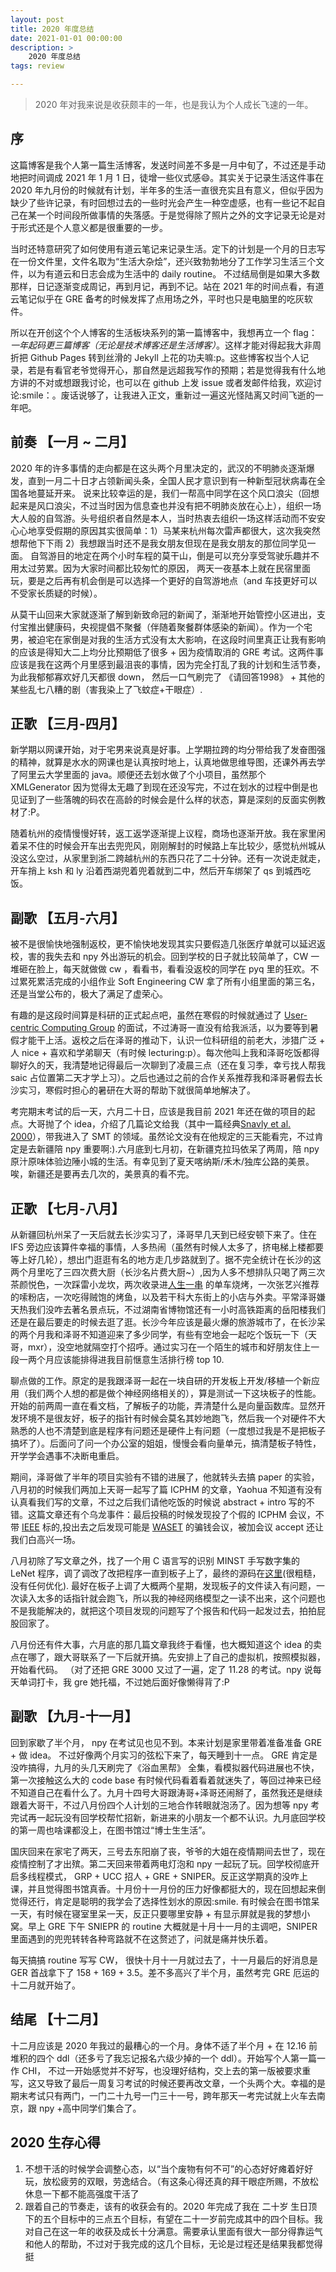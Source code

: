 ```yaml
---
layout: post
title: 2020 年度总结
date: 2021-01-01 00:00:00
description: >
    2020 年度总结
tags: review

---
```


> 2020 年对我来说是收获颇丰的一年，也是我认为个人成长飞速的一年。

<!--more-->

## 序
这篇博客是我个人第一篇生活博客，发送时间差不多是一月中旬了，不过还是手动地把时间调成 2021 年 1 月 1 日，徒增一些仪式感:smile:。其实关于记录生活这件事在2020 年九月份的时候就有计划，半年多的生活一直很充实且有意义，但似乎因为缺少了些许记录，有时回想过去的一些时光会产生一种空虚感，也有一些记不起自己在某一个时间段所做事情的失落感。于是觉得除了照片之外的文字记录无论是对于形式还是个人意义都是很重要的一步。

当时还特意研究了如何使用有道云笔记来记录生活。定下的计划是一个月的日志写在一份文件里，文件名取为“生活大杂烩”，还兴致勃勃地分了工作学习生活三个文件，以为有道云和日志会成为生活中的 daily routine。 不过结局倒是如果大多数那样，日记逐渐变成周记，再到月记，再到不记。站在 2021 年的时间点看，有道云笔记似乎在 GRE 备考的时候发挥了点用场之外，平时也只是电脑里的吃灰软件。

所以在开创这个个人博客的生活板块系列的第一篇博客中，我想再立一个 flag： *一年起码更三篇博客（无论是技术博客还是生活博客）*。这样才能对得起我大非周折把 Github Pages 转到丝滑的 Jekyll 上花的功夫嘛:p。这些博客权当个人记录，若是有看官老爷觉得开心，那自然是远超我写作的预期；若是觉得我有什么地方讲的不对或想跟我讨论，也可以在 github 上发 issue 或者发邮件给我，欢迎讨论:smile：。废话说够了，让我进入正文，重新过一遍这光怪陆离又时间飞逝的一年吧。

## 前奏 【一月 ~ 二月】
2020 年的许多事情的走向都是在这头两个月里决定的，武汉的不明肺炎逐渐爆发，直到一月二十日才占领新闻头条，全国人民才意识到有一种新型冠状病毒在全国各地蔓延开来。 说来比较幸运的是，我们一帮高中同学在这个风口浪尖（回想起来是风口浪尖，不过当时因为信息查也并没有把不明肺炎放在心上），组织一场大人般的自驾游。头号组织者自然是本人，当时热衷去组织一场这样活动而不安安心心地享受假期的原因其实很简单：1）马某来杭州每次雷声都很大，这次我突然想帮他下下雨 2）我想跟当时还不是我女朋友但现在是我女朋友的那位同学见一面。 自驾游目的地定在两个小时车程的莫干山，倒是可以充分享受驾驶乐趣并不用太过劳累。因为大家时间都比较匆忙的原因， 两天一夜基本上就在民宿里面玩，要是之后再有机会倒是可以选择一个更好的自驾游地点（and 车技更好可以不受家长质疑的时候）。

从莫干山回来大家就逐渐了解到新致命冠的新闻了，渐渐地开始管控小区进出，支付宝推出健康码，央视提倡不聚餐（伴随着聚餐群体感染的新闻）。作为一个宅男，被迫宅在家倒是对我的生活方式没有太大影响，在这段时间里真正让我有影响的应该是得知大二上均分比预期低了很多 + 因为疫情取消的 GRE 考试。这两件事应该是我在这两个月里感到最沮丧的事情，因为完全打乱了我的计划和生活节奏，为此我郁郁寡欢好几天都很 down， 然后一口气刷完了 《请回答1998》 + 其他的某些乱七八糟的剧（害我染上了飞蚊症+干眼症）.

## 正歌 【三月-四月】
新学期以网课开始，对于宅男来说真是好事。上学期拉跨的均分带给我了发奋图强的精神，就算是水水的网课也是认真按时地上，认真地做思维导图，还课外再去学了阿里云大学里面的 java。顺便还去划水做了个小项目，虽然那个 XMLGenerator 因为觉得太无趣了到现在还没写完，不过在划水的过程中倒是也见证到了一些落魄的码农在高龄的时候会是什么样的状态，算是深刻的反面实例教材了:P。

随着杭州的疫情慢慢好转，返工返学逐渐提上议程，商场也逐渐开放。我在家里闲着呆不住的时候会开车出去兜兜风，刚刚解封的时候路上车比较少，感觉杭州城从没这么空过，从家里到浙二跨越杭州的东西只花了二十分钟。还有一次说走就走，开车捎上 ksh 和 ly 沿着西湖兜着兜着就到二中，然后开车绑架了 qs 到城西吃饭。

## 副歌 【五月-六月】
被不是很愉快地强制返校，更不愉快地发现其实只要假造几张医疗单就可以延迟返校，害的我失去和 npy 外出游玩的机会。回到学校的日子就比较简单了，CW 一堆砸在脸上，每天就做做 cw ，看看书，看看没返校的同学在 pyq 里的狂欢。不过累死累活完成的小组作业 Soft Engineering CW 拿了所有小组里面的第三名，还是当堂公布的，极大了满足了虚荣心。

有趣的是这段时间算是科研的正式起点吧，虽然在寒假的时候就通过了 [User-centric Computing Group](https://unnc-ucc.github.io/)  的面试，不过涛哥一直没有给我派活，以为要等到暑假才能干上活。返校之后在泽哥的推动下，认识一位科研组的前老大，涉猎广泛 + 人 nice + 喜欢和学弟聊天（有时候 lecturing:p）。每次他叫上我和泽哥吃饭都得聊好久的天，我清楚地记得最后一次聊到了凌晨三点（还在复习季，幸亏找人帮我 saic 占位置第二天才学上习）。之后也通过之前的合作关系推荐我和泽哥暑假去长沙实习，寒假时担心的暑研在大哥的帮助下就很简单地解决了。

考完期末考试的后一天，六月二十日，应该是我目前 2021 年还在做的项目的起点。大哥抛了个 idea，介绍了几篇论文给我（其中一篇经典[Snavly et al. 2000](https://dl.acm.org/doi/10.1145/378993.379244)），带我进入了 SMT 的领域。虽然论文没有在他规定的三天能看完，不过肯定是去新疆陪 npy 重要啊:).六月底到七月初，在新疆克拉玛依呆了两周，陪 npy 原汁原味体验边陲小城的生活。有幸见到了夏天喀纳斯/禾木/独库公路的美景。唉，新疆还是要再去几次的，美景真的看不完。

## 正歌 【七月-八月】
从新疆回杭州呆了一天后就去长沙实习了，泽哥早几天到已经安顿下来了。住在 IFS 旁边应该算件幸福的事情，人多热闹（虽然有时候人太多了，挤电梯上楼都要等上好几轮），想出门逛逛有名的地方走几步路就到了。据不完全统计在长沙的这两个月里吃了三四次费大厨（长沙名片费大厨~）,因为人多不想排队只喝了两三次茶颜悦色，一次踩雷小龙坎，两次收录进[人生一串](https://www.bilibili.com/bangumi/play/ep216794/) 的单车烧烤，一次张艺兴推荐的嗦粉店，一次吃得贼饱的烤鱼，以及若干科大东街上的小店与外卖。平常泽哥嫌天热我们没咋去著名景点玩，不过湖南省博物馆还有一小时高铁距离的岳阳楼我们还是在最后要走的时候去逛了逛。长沙今年应该是最火爆的旅游城市了，在长沙呆的两个月我和泽哥不知道迎来了多少同学，有些有空地会一起吃个饭玩一下（天哥，mxr），没空地就隔空打个招呼。通过实习在一个陌生的城市和好朋友住上一段一两个月应该能排得进我目前惬意生活排行榜 top 10.

聊点做的工作。原定的是我跟泽哥一起在一块自研的开发板上开发/移植一个新应用（我们两个人想的都是做个神经网络相关的），算是测试一下这块板子的性能。开始的前两周一直在看文档，了解板子的功能，弄清楚什么是向量函数库。显然开发环境不是很友好，板子的指针有时候会莫名其妙地跑飞，然后我一个对硬件不大熟悉的人也不清楚到底是程序有问题还是硬件上有问题（一度想过我是不是把板子搞坏了）。后面问了问一个办公室的姐姐，慢慢会看向量单元，搞清楚板子特性，开学学会遇事不决断电重启。

期间，泽哥做了半年的项目实验有不错的进展了，他就转头去搞 paper 的实验，八月初的时候我们两加上天哥一起写了篇 ICPHM 的文章，Yaohua 不知道有没有认真看我们写的文章，不过之后我们请他吃饭的时候说 abstract + intro 写的不错。这篇文章还有个乌龙事件：最后投稿的时候发现投了个假的 ICPHM 会议，不带 [IEEE](https://www.ieee.org/) 标的,投出去之后发现可能是 [WASET](https://en.wikipedia.org/wiki/World_Academy_of_Science,_Engineering_and_Technology) 的骗钱会议，被加会议 accept 还让我们白高兴一场。

八月初除了写文章之外，找了一个用 C 语言写的识别 MINST 手写数字集的 LeNet 程序，调了调改了改把程序一直到板子上了，最终的源码在[这里](https://github.com/kaiii0328/MNIST-CNN-C)(很粗糙，没有任何优化). 最好在板子上调了大概两个星期，发现板子的文件读入有问题，一次读入太多的话指针就会跑飞，所以我的神经网络模型之一读不出来，这个问题也不是我能解决的，就把这个项目发现的问题写了个报告和代码一起发过去，拍拍屁股回家了。

八月份还有件大事，六月底的那几篇文章我终于看懂，也大概知道这个 idea 的卖点在哪了，跟大哥联系了一下后就开搞。先安排上了自己的虚拟机，按照模拟器，开始看代码。
（对了还把 GRE 3000 又过了一遍，定了 11.28 的考试。npy 说每天单词打卡，我 gre 她托福，不过她后面好像懒得背了:P

## 副歌 【九月-十一月】
回到家歇了半个月， npy 在考试见也见不到。本来计划是家里带着准备准备 GRE + 做 idea。 不过好像两个月实习的弦松下来了，每天睡到十一点。 GRE 肯定是没咋搞得，九月的头几天刷完了《浴血黑帮》 全集，看模拟器代码进展也不快，第一次接触这么大的 code base 有时候代码看着看着就迷失了，等回过神来已经不知道自己在看什么了。九月十四号大哥跟涛哥+泽哥还闹掰了，虽然我还是继续跟着大哥干，不过八月份四个人计划的三地合作转眼就泡汤了。因为想等 npy 考完试再一起玩没有回学校帮忙招新，新进来的小朋友一个都不认识。九月底回学校的第一周也啥课都没上，在图书馆过“博士生生活”。

国庆回来在家宅了两天，三号去东阳崩了丧，爷爷的大姐在疫情期间去世了，现在疫情控制了才出殡。第二天回来带着两电灯泡和 npy 一起玩了玩。回学校彻底开启多线程模式， GRP + UCC 招人 + GRE + SNIPER。反正这学期真的没咋上课，并且觉得图书馆真香。十月份十一月份的压力好像都挺大的，现在回想起来倒觉得还行，肯定是聪明的我学会了选择性划水的原因:smile. 有时候会在图书馆呆一天，有时候在寝室里呆一天，反正只要哪里安静 + 有显示屏就是我的梦想小窝。早上 GRE 下午 SNIEPR 的 routine 大概就是十月十一月的主调吧，SNIPER 里面遇到的兜兜转转各种弯路就不在这赘述了，问就是痛并快乐着。

每天搞搞 routine 写写 CW， 很快十月十一月就过去了，十一月最后的好消息是 GER 首战拿下了 158 + 169 + 3.5。差不多高兴了半个月，虽然考完 GRE 厄运的十二月就开始了。

## 结尾 【十二月】
十二月应该是 2020 年我过的最糟心的一个月。身体不适了半个月 + 在 12.16 前堆积的四个 ddl（还多亏了我忘记报名六级少掉的一个 ddl）。开始写个人第一篇一作 CHI， 不过一开始感觉并不好写，也没理好结构，交上去的第一版被要求重写，这又导致了最后一周复习考试的时候还要再改文章，一个头两个大。幸福的是期末考试只有两门，一门二十九号一门三十一号，跨年那天一考完试就上火车去南京，跟 npy +高中同学们集合了。

## 2020 生存心得
1. 不想干活的时候学会调整心态，以“当个废物有何不可”的心态好好瘫着好好玩，放松疲劳的双眼，劳逸结合。（有这条心得还真的拜干眼症所赐，不放松休息一下都不能高强度干活了
2. 跟着自己的节奏走，该有的收获会有的。2020 年完成了我在 二十岁 生日顶下的五个目标中的三点五个目标，有望在二十一岁前完成其中的四个目标。我对自己在这一年的收获及成长十分满意。需要承认里面有很大一部分得靠运气和他人的帮助，不过对于我完成的这几个目标，无论是过程还是结果我都觉得挺

